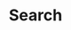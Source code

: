 ---
title: "Search"
slug: "search"
layout: "search"
outputs:
    - html
    - json
menu:
    main:
        weight: -75
        params: 
            icon: search
---